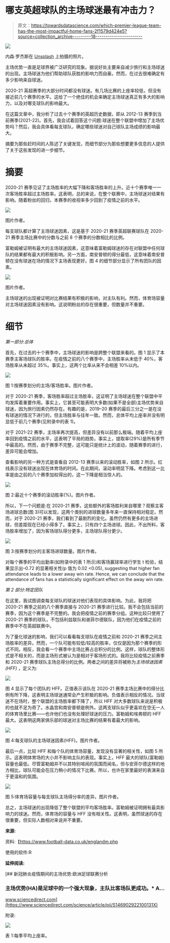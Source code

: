 # 哪支英超球队的主场球迷最有冲击力？

> 原文：<https://towardsdatascience.com/which-premier-league-team-has-the-most-impactful-home-fans-2f1579d424e5?source=collection_archive---------18----------------------->

![](img/abe159c3d23a43c811e2a1987bd2fc2b.png)

内森·罗杰斯在 [Unsplash](https://unsplash.com/s/photos/premier-league?utm_source=unsplash&utm_medium=referral&utm_content=creditCopyText) 上拍摄的照片。

主场优势一直是足球界被广泛研究的现象。据说好处主要来自减少旅行和主场球迷的出现。主场球迷为他们帮助球队获胜的影响力而自豪。然而，在过去很难确定有多少影响来自球迷。

2020-21 英超赛季的大部分时间都没有球迷。有几场比赛的上座率较低，但没有接近前几个赛季的水平。这给了一个绝佳的机会来确定主场球迷真正有多大的影响力，以及对哪支球队的影响最大。

在这篇文章中，我分析了过去十个赛季的英超历史数据，即从 2012-13 赛季到当前赛季(2021-22)。首先，我会试着回答这个问题:球迷在整个联盟中增加了主场优势吗？然后，我会具体看每支球队，确定哪些球迷对自己球队主场成绩的影响最大。

摘要为那些赶时间的人陈述了关键发现，而细节部分为那些想要更多信息的人提供了关于这些发现的进一步细节。

# 摘要

2020-21 赛季见证了主场胜率的大幅下降和客场胜率的上升。近十个赛季唯一一次客场胜率超过主场胜率。这表明，总的来说，在整个联赛中，主场球迷对结果有影响。随着粉丝的回归，本赛季的收视率多少回到了疫情之前的水平。

![](img/44b3c792feb4c3a87ba2c86a010f977e.png)

图片作者。

每支球队都计算了主场球迷因素，这是基于 2020-21 赛季英超联赛球队在 2020-21 赛季主场比赛中的分数与之前 8 个赛季的分数相比的比例。

富勒姆被证明有最大的主场球迷因素，这意味着富勒姆球迷的存在对联盟中任何球队的结果都有最大的积极影响。另一方面，南安普顿的得分最低，这意味着南安普顿在没有球迷在场的情况下主场表现更好。图 4 的细节部分显示了所有团队的因素。

![](img/911bbae721722266977127e9da5f55de.png)

图片作者。

主场球迷的出现被证明对比赛结果有积极的影响，对主队有利。然而，体育场容量对主场球迷因素没有影响。这说明粉丝的存在很重要，但数量并不重要。

# 细节

*第一部分:总体*

首先，在过去的十个赛季中，主场球迷的影响是跨整个联盟来看的。图 1 显示了本赛季主客场球队的胜率。在疫情之前的八个赛季中，主场胜率从未低于 40%，客场胜率从未超过 35%。事实上，这两个比率从来不会相差 10%以内。

![](img/44b3c792feb4c3a87ba2c86a010f977e.png)

图 1:按赛季划分的主场/客场胜率。图片作者。

对于 2020-21 赛季，客场胜率超过主场胜率，这证明了主场球迷在整个联盟中平均发挥着重要作用。事实上，它甚至可能表明大多数(如果不是全部)主场优势来自球迷，因为旅行因素仍然存在。有趣的是，2019–20 赛季的最后三分之一是在没有球迷的情况下进行的，但主场胜率与往年一致。然而，总体平均上座率并没有明显低于前几个赛季(见附录中的表 1)。

对于 2021-22 赛季，主场率再次提高，但差异没有以前那么极端。随着平均上座率回到疫情之前的水平，这表明了平局的趋势。事实上，提取率(29%)是所有季节中最高的。然而，由于赛季不完整，这可能只是统计上的波动，随着赛季的进行，差异可能会增加。

查看影响的另一种方式是查看自 2012-13 赛季以来的滚动胜率，如图 2 所示。红线表示没有球迷出现在体育场的时间。在此期间，滚动率明显下降。考虑到这一比率是由之前的八个赛季加权得出的，这一下降是相当惊人的。

![](img/b5f3e5a9acd6849a3c3ebaa250417217.png)

图 2:最近十个赛季的滚动胜率(%)。图片作者。

所以，下一个问题是:在 2020-21 赛季，这些额外的客场胜利来自哪里？观察主客场进球总数(图 3)可以发现，这两个类别的进球数量多年来一直保持相对稳定。然而，对于 2020-21 赛季，我们看到了最剧烈的变化。虽然仍然有更多的主场进球，但差距现在已经小得多了。事实上，只有四个主场进球。因此，不出所料，客场胜率增加了，因为客场球队得分更多，主场球队得分更少。

![](img/be0d96ffb05247ee155f2db57927832b.png)

图 3:按赛季划分的主客场进球数量。图片作者。

对每个赛季的平均出勤率(如附录中的表 1 所示)和客场赢球率进行学生 t 检验，结果显示出–0.72 的显著相关性(p 值为 0.02 <0.05), suggesting that higher fan attendance leads to a lower away win rate. Hence, we can conclude that the attendance of fans has a statistically significant effect on the away win rate.

*第 2 部分:特定团队*

在这里，我试图调查每支球队的球迷对他们表现的具体影响。为此，我将把 2020-21 赛季之前的八个赛季直接与 2020-21 赛季进行比较。我不会包括当前的赛季，因为这个赛季是不完整的。我会把疫情之前的赛季分组。这种比较只使用了 2020-21 赛季的球队，不包括利兹联队和谢菲尔德联队，因为他们在疫情之前的赛季中不在英超联赛中。

为了量化球迷的影响，我们可以看看每支球队在疫情之前和 2020-21 赛季之间主场胜率的差异。然而，一个队可能有较低/较高的胜率，仅仅是因为那个赛季的形式不同。相反，我会看一个赛季中主场比赛占总积分的比例。这样，球队的整体形式是不相关的，而是主场形式被认为是相对于客场形式的。我将比较疫情之前赛季和 2020-21 赛季球队主场总得分的比例。两者之间的差异将被称为*主场球迷因素(HFF)* ，定义为:

![](img/d95a813bf9e9b6ad9b6c5a34b41f952b.png)

图 4 显示了每个团队的 HFF。正值表示该队在 2020-21 赛季主场比赛中的得分比例有所下降，这表明主场球迷通常会产生积极的影响。负值表示相反的情况。当球迷不在场时，整个联盟的主场胜率都下降了，所以 HFF 对大多数球队来说是积极的也就不足为奇了。水晶宫和南安普顿是例外。这两支球队似乎更喜欢在空无一人的体育场里比赛——也许他们也没有处理好球迷的压力。富勒姆和埃弗顿的 HFF 最大。这表明这两家俱乐部的球迷对主场比赛的结果有着最大的影响。

![](img/9032526895d59671a1e37058659b247f.png)

图 4:每支球队的主场球迷因素(HFF)。图片作者。

最后一点，比较 HFF 和每个队的体育场容量，发现没有显著的相关性，如图 5 所示。这表明体育场的大小并不影响主队的表现。事实上，HFF 最大的球队(富勒姆)容量也最低。尽管富勒姆并不以其特别喧闹的氛围而闻名，但与安菲尔德这样的地方相比，球队可能会在压力稍小的情况下比赛。所以，也许在家里最好的表演来自于更温和的氛围。

![](img/99ef0721978d78e99a8a81991f279419.png)

图 5:体育场容量与每支球队主场得分率的差异。图片作者。

总之，主场球迷的出现降低了整个联盟的平均客场胜率。富勒姆被证明拥有最具影响力的球迷。然而，体育场的容量与 HFF 没有相关性。这表明，虽然球迷的存在很重要，但实际人数相对来说并不重要。

**来源:**

资料:【https://www.football-data.co.uk/englandm.php 

使用的软件:R

**延伸阅读:**

[](https://www.sciencedirect.com/science/article/pii/S146902922100131X) [## 新冠肺炎疫情期间的主场优势:欧洲足球联赛分析

### 主场优势(HA)是足球中的一个强大现象，主队比客场队更成功。* A…

www.sciencedirect.com](https://www.sciencedirect.com/science/article/pii/S146902922100131X) 

附录:

![](img/7a4ea54dae434069296a26297e849e58.png)

表 1:每季平均上座率。